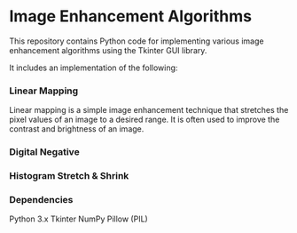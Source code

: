 # Image Enhancement Algorithms
This repository contains Python code for implementing various image enhancement algorithms using the Tkinter GUI library. 

It includes an implementation of the following: 

### Linear Mapping
Linear mapping is a simple image enhancement technique that stretches the pixel values of an image to a desired range. It is often used to improve the contrast and brightness of an image.

### Digital Negative

### Histogram Stretch & Shrink

### Dependencies
Python 3.x
Tkinter
NumPy
Pillow (PIL)

